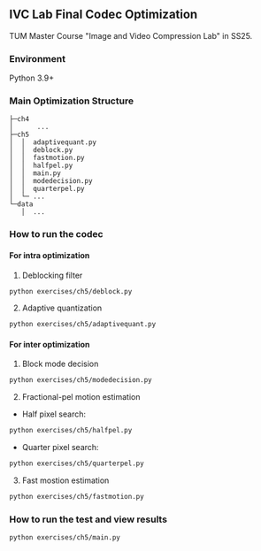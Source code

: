 ## IVC Lab Final Codec Optimization

TUM Master Course "Image and Video Compression Lab" in SS25.

### Environment
Python 3.9+

### Main Optimization Structure
 ```│ ...
├─ch4
│      ...
├─ch5
│  │  adaptivequant.py
│  │  deblock.py
│  │  fastmotion.py
│  │  halfpel.py
│  │  main.py
│  │  modedecision.py
│  │  quarterpel.py
│  └─ ...
└─data
    │  ...
 ```

### How to run the codec
#### For intra optimization
1. Deblocking filter
```bash
python exercises/ch5/deblock.py
```
2. Adaptive quantization
```bash
python exercises/ch5/adaptivequant.py
```

#### For inter optimization
1. Block mode decision
```bash
python exercises/ch5/modedecision.py
```
2. Fractional-pel motion estimation
- Half pixel search:
```bash
python exercises/ch5/halfpel.py
```
- Quarter pixel search:
```bash
python exercises/ch5/quarterpel.py
```
3. Fast mostion estimation
```bash
python exercises/ch5/fastmotion.py
```

### How to run the test and view results
```bash
python exercises/ch5/main.py
```
